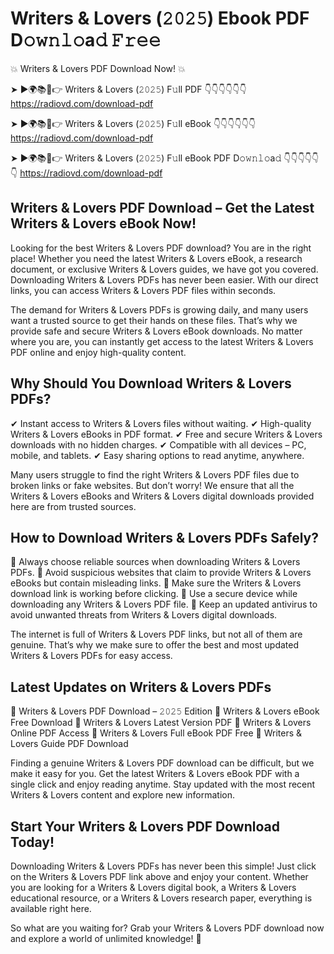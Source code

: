 # Writers & Lovers (𝟸𝟶𝟸𝟻) Ebook PDF D𝚘𝚠𝚗𝚕𝚘a𝚍 𝙵𝚛𝚎𝚎

💥 Writers & Lovers PDF Download Now! 💥

➤ ►🌍📚📱👉 Writers & Lovers (𝟸𝟶𝟸𝟻) F𝚞ll PDF 👇👇👇👇👇👇
https://radiovd.com/download-pdf

➤ ►🌍📚📱👉 Writers & Lovers (𝟸𝟶𝟸𝟻) F𝚞ll eBook 👇👇👇👇👇👇
https://radiovd.com/download-pdf

➤ ►🌍📚📱👉 Writers & Lovers (𝟸𝟶𝟸𝟻) F𝚞ll eBook PDF D𝚘𝚠𝚗𝚕𝚘a𝚍 👇👇👇👇👇👇
https://radiovd.com/download-pdf

## Writers & Lovers PDF Download – Get the Latest Writers & Lovers eBook Now!

Looking for the best Writers & Lovers PDF download? You are in the right place! Whether you need the latest Writers & Lovers eBook, a research document, or exclusive Writers & Lovers guides, we have got you covered. Downloading Writers & Lovers PDFs has never been easier. With our direct links, you can access Writers & Lovers PDF files within seconds.

The demand for Writers & Lovers PDFs is growing daily, and many users want a trusted source to get their hands on these files. That’s why we provide safe and secure Writers & Lovers eBook downloads. No matter where you are, you can instantly get access to the latest Writers & Lovers PDF online and enjoy high-quality content.

## Why Should You Download Writers & Lovers PDFs?

✔ Instant access to Writers & Lovers files without waiting.
✔ High-quality Writers & Lovers eBooks in PDF format.
✔ Free and secure Writers & Lovers downloads with no hidden charges.
✔ Compatible with all devices – PC, mobile, and tablets.
✔ Easy sharing options to read anytime, anywhere.

Many users struggle to find the right Writers & Lovers PDF files due to broken links or fake websites. But don’t worry! We ensure that all the Writers & Lovers eBooks and Writers & Lovers digital downloads provided here are from trusted sources.

## How to Download Writers & Lovers PDFs Safely?

📌 Always choose reliable sources when downloading Writers & Lovers PDFs.
📌 Avoid suspicious websites that claim to provide Writers & Lovers eBooks but contain misleading links.
📌 Make sure the Writers & Lovers download link is working before clicking.
📌 Use a secure device while downloading any Writers & Lovers PDF file.
📌 Keep an updated antivirus to avoid unwanted threats from Writers & Lovers digital downloads.

The internet is full of Writers & Lovers PDF links, but not all of them are genuine. That’s why we make sure to offer the best and most updated Writers & Lovers PDFs for easy access.

## Latest Updates on Writers & Lovers PDFs

🔹 Writers & Lovers PDF Download – 𝟸𝟶𝟸𝟻 Edition
🔹 Writers & Lovers eBook Free Download
🔹 Writers & Lovers Latest Version PDF
🔹 Writers & Lovers Online PDF Access
🔹 Writers & Lovers Full eBook PDF Free
🔹 Writers & Lovers Guide PDF Download

Finding a genuine Writers & Lovers PDF download can be difficult, but we make it easy for you. Get the latest Writers & Lovers eBook PDF with a single click and enjoy reading anytime. Stay updated with the most recent Writers & Lovers content and explore new information.

## Start Your Writers & Lovers PDF Download Today!

Downloading Writers & Lovers PDFs has never been this simple! Just click on the Writers & Lovers PDF link above and enjoy your content. Whether you are looking for a Writers & Lovers digital book, a Writers & Lovers educational resource, or a Writers & Lovers research paper, everything is available right here.

So what are you waiting for? Grab your Writers & Lovers PDF download now and explore a world of unlimited knowledge! 🚀